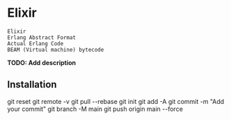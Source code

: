 # Elixir
    Elixir
    Erlang Abstract Format
    Actual Erlang Code
    BEAM (Virtual machine) bytecode

**TODO: Add description**


## Installation

git reset 
git remote -v
git pull --rebase
git init
git add -A
git commit -m "Add your commit"
git branch -M main
git push origin main --force
